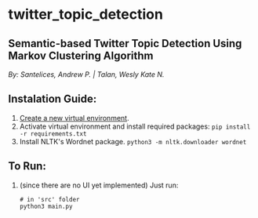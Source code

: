 # twitter_topic_detection
## Semantic-based Twitter Topic Detection Using Markov Clustering Algorithm

_By: Santelices, Andrew P. | Talan, Wesly Kate N._

## Instalation Guide:
1. [Create a new virtual environment](https://docs.python.org/3/library/venv.html).
2. Activate virtual environment and install required packages:
        ```
        pip install -r requirements.txt
        ```
3. Install NLTK's Wordnet package.
        ```
        python3 -m nltk.downloader wordnet
        ```

## To Run:
1. (since there are no UI yet implemented) Just run:
    ```
    # in 'src' folder
    python3 main.py
    ```
